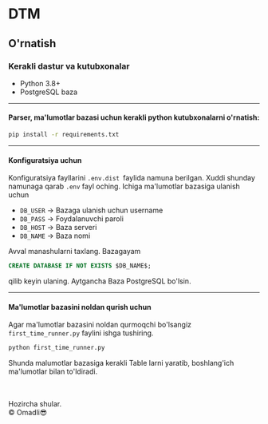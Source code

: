# DTM

## O'rnatish
### Kerakli dastur va kutubxonalar
* Python 3.8+
* PostgreSQL baza

<hr>

#### Parser, ma'lumotlar bazasi uchun kerakli python kutubxonalarni o'rnatish:
```bash
pip install -r requirements.txt
```
<hr>

#### Konfiguratsiya uchun
Konfiguratsiya fayllarini `.env.dist `faylida namuna berilgan. Xuddi shunday namunaga qarab `.env` fayl oching. Ichiga ma'lumotlar bazasiga ulanish uchun 
* `DB_USER` -> Bazaga ulanish uchun username 
* `DB_PASS` -> Foydalanuvchi paroli
* `DB_HOST` -> Baza serveri
* `DB_NAME` -> Baza nomi
  
Avval manashularni taxlang. Bazagayam
 ```sql
CREATE DATABASE IF NOT EXISTS $DB_NAME$;
```
qilib keyin ulaning. Aytgancha Baza PostgreSQL bo'lsin.
<hr>

#### Ma'lumotlar bazasini noldan qurish uchun
Agar ma'lumotlar bazasini noldan qurmoqchi bo'lsangiz `first_time_runner.py` faylini ishga tushiring. 
```bash
python first_time_runner.py
```
Shunda malumotlar bazasiga kerakli Table larni yaratib, boshlang'ich ma'lumotlar bilan to'ldiradi.



<br>
<br>
Hozircha shular.
<br>
&copy; Omadli😎
